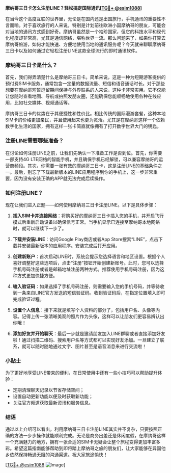 **摩纳哥三日卡怎么注册LINE？轻松搞定国际通讯[[TG💪+ @esim1088](https://t.me/s/esim1088)]**

在当今这个高度互联的世界里，无论是在国内还是出国旅行，手机通讯的重要性不言而喻。对于喜欢旅行的人来说，特别是计划前往欧洲小国摩纳哥的朋友，可能会对当地的通讯方式感到好奇。摩纳哥虽然是一个袖珍国家，但它的科技水平和现代化程度却非常高，尤其是通信网络，堪称世界一流。那么问题来了，如果你打算去摩纳哥旅游，如何才能快速、方便地使用当地的通讯服务呢？今天就来聊聊摩纳哥三日卡以及如何通过它轻松注册LINE这款全球流行的即时通讯软件。

### 摩纳哥三日卡是什么？

首先，我们得弄清楚什么是摩纳哥三日卡。简单来说，这是一种为短期游客提供的预付费SIM卡服务，通常包含一定量的数据流量、短信和语音通话时长。对于那些想要在摩纳哥短暂逗留期间保持与外界联系的人来说，这种卡非常实用。它不仅能让您随时查看地图、导航或拍照发朋友圈，还能确保您能顺畅地使用各种在线应用，比如社交媒体、视频通话等。

摩纳哥三日卡的优势在于其便捷性和性价比。相比传统的国际漫游套餐，这种本地SIM卡的价格更加亲民，并且使用起来也更为灵活。尤其是在摩纳哥这样一个依赖数字化生活的国家，拥有这样一张卡简直就像拥有了打开数字世界大门的钥匙。

### 注册LINE需要哪些准备？

在讨论如何注册LINE之前，让我们先确认一下准备工作是否到位。首先，你需要一部支持4G LTE网络的智能手机，并且确保手机已经解锁，可以兼容摩纳哥的运营商频段。其次，你需要一张有效的摩纳哥三日卡，这是注册LINE的基础条件之一。最后，别忘了下载最新版本的LINE应用程序到你的手机上，这一步非常重要，因为没有安装正确的APP就无法完成后续操作。

### 如何注册LINE？

现在让我们进入正题——如何使用摩纳哥三日卡注册LINE。以下是具体步骤：

1. **插入SIM卡并连接网络**：将购买好的摩纳哥三日卡插入您的手机，并开启飞行模式后重新启动设备以确保信号正常。当手机显示已连接至摩纳哥本地网络时，就可以继续下一步了。

2. **下载并安装LINE**：访问Google Play商店或者App Store搜索“LINE”，点击下载并安装最新版本的应用程序。安装完成后打开应用。

3. **创建新账户**：首次启动LINE时，系统会提示您选择语言和地区设置。根据个人喜好调整好这些选项后，点击“注册”按钮开始创建新账号。此时，您可以选择手机号码注册或者是邮箱地址注册两种方式。推荐使用手机号码注册，因为这种方式更加快捷方便。

4. **输入验证码**：如果选择了手机号码注册，则需要输入您的手机号码，并等待收到一条来自LINE官方发送的短信验证码。收到验证码后，在指定位置填入即可完成验证过程。

5. **设置个人信息**：接下来就是填写个人资料的部分了，包括用户名、头像等内容。记得上传一张清晰美观的照片作为头像，这样可以让朋友们更容易辨认出你哦！

6. **添加好友并开始聊天**：最后一步就是邀请朋友加入LINE群聊或者直接添加好友啦！通过扫描二维码、搜索用户名等方式都可以实现好友添加。一旦建立了联系，就可以随时随地通过文字、图片甚至是语音消息来进行交流啦！

### 小贴士

为了更好地享受LINE带来的便利，在日常使用中还有一些小技巧可以帮助提升体验：
- 定期清理聊天记录以节省存储空间；
- 设置自动更新功能以便及时获取新功能；
- 关注官方频道获取最新资讯和服务信息。

### 结语

通过以上介绍可以看出，利用摩纳哥三日卡注册LINE其实并不复杂，只要按照正确的方法一步步操作就能顺利完成。无论是商务出差还是休闲度假，在摩纳哥这样一个充满魅力的地方，拥有一张合适的SIM卡无疑会让整个旅程变得更加丰富多彩。希望这篇指南能够帮助到即将踏上摩纳哥之旅的朋友们，让大家能够在异国他乡依然保持畅通无阻的沟通渠道。祝大家旅途愉快！

[[TG💪+ @esim1088](https://t.me/s/esim1088) ![Image](https://i.postimg.cc/4NQfJmqS/Snipaste-2025-05-13-00-14-12.png)]